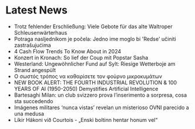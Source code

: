 # Latest News
-  Trotz fehlender Erschließung: Viele Gebote für das alte Waltroper Schleusenwärterhaus
-  Potraga nasljednikom je počela: Jedno ime moglo bi 'Redse' učiniti zastrašujućima
-  4 Cash Flow Trends To Know About in 2024
-  Konzert in Kronach: So lief der Coup mit Popstar Sasha
-  Westerland: Ungewöhnlicher Fund auf Sylt: Riesige Wetterboje am Strand angespült
-  Ο σωστός τρόπος να καθαρίσετε τον φούρνο μικροκυμάτων
-  NEW BOOK ALERT: THE FOURTH INDUSTRIAL REVOLUTION & 100 YEARS OF AI (1950-2050) Demystifies Artificial Intelligence
-  Bartesaghi Milan: un club svizzero prova l’inserimento a sorpresa, cosa sta succedendo
-  Imágenes militares ‘nunca vistas’ revelan un misterioso OVNI parecido a una medusa
-  Líkir Hákoni við Courtois - „Enski boltinn hentar honum vel“

